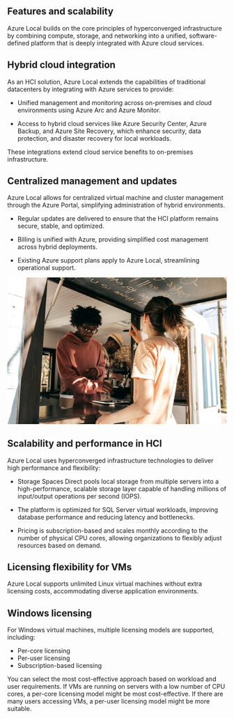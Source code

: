 ## Features and scalability

Azure Local builds on the core principles of hyperconverged infrastructure by combining compute, storage, and networking into a unified, software-defined platform that is deeply integrated with Azure cloud services.

## Hybrid cloud integration

As an HCI solution, Azure Local extends the capabilities of traditional datacenters by integrating with Azure services to provide:

- Unified management and monitoring across on-premises and cloud environments using Azure Arc and Azure Monitor.

- Access to hybrid cloud services like Azure Security Center, Azure Backup, and Azure Site Recovery, which enhance security, data protection, and disaster recovery for local workloads.

These integrations extend cloud service benefits to on-premises infrastructure.

## Centralized management and updates

Azure Local allows for centralized virtual machine and cluster management through the Azure Portal, simplifying administration of hybrid environments.

- Regular updates are delivered to ensure that the HCI platform remains secure, stable, and optimized.

- Billing is unified with Azure, providing simplified cost management across hybrid deployments.

- Existing Azure support plans apply to Azure Local, streamlining operational support.

![A photograph of two people at a food truck, with one making a purchase using a tablet device.](../media/order.png)

## Scalability and performance in HCI

Azure Local uses hyperconverged infrastructure technologies to deliver high performance and flexibility:

- Storage Spaces Direct pools local storage from multiple servers into a high-performance, scalable storage layer capable of handling millions of input/output operations per second (IOPS).

- The platform is optimized for SQL Server virtual workloads, improving database performance and reducing latency and bottlenecks.

- Pricing is subscription-based and scales monthly according to the number of physical CPU cores, allowing organizations to flexibly adjust resources based on demand.

## Licensing flexibility for VMs

Azure Local supports unlimited Linux virtual machines without extra licensing costs, accommodating diverse application environments.

## Windows licensing

For Windows virtual machines, multiple licensing models are supported, including:

- Per-core licensing
- Per-user licensing
- Subscription-based licensing

You can select the most cost-effective approach based on workload and user requirements. If VMs are running on servers with a low number of CPU cores, a per-core licensing model might be most cost-effective. If there are many users accessing VMs, a per-user licensing model might be more suitable.